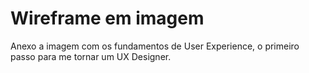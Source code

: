 
# Wireframe em imagem 
 
Anexo a imagem com os fundamentos de User Experience, o primeiro passo para me tornar um UX Designer. 
